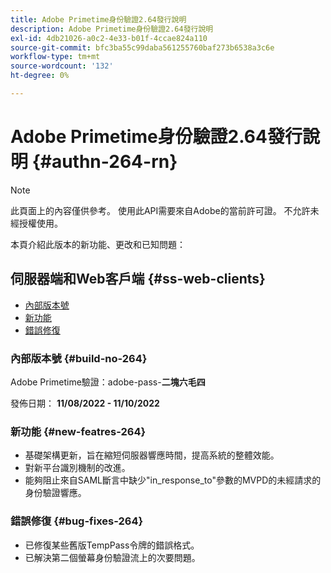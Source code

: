 ```yaml
---
title: Adobe Primetime身份驗證2.64發行說明
description: Adobe Primetime身份驗證2.64發行說明
exl-id: 4db21026-a0c2-4e33-b01f-4ccae824a110
source-git-commit: bfc3ba55c99daba561255760baf273b6538a3c6e
workflow-type: tm+mt
source-wordcount: '132'
ht-degree: 0%

---
```


# Adobe Primetime身份驗證2.64發行說明 {#authn-264-rn}

>[!NOTE]
>
>此頁面上的內容僅供參考。 使用此API需要來自Adobe的當前許可證。 不允許未經授權使用。

本頁介紹此版本的新功能、更改和已知問題：

## 伺服器端和Web客戶端 {#ss-web-clients}

* [內部版本號](#build-no-264)
* [新功能](#new-featres-264)
* [錯誤修復](#bug-fixes-264)


### 內部版本號 {#build-no-264}

Adobe Primetime驗證：adobe-pass-**二塊六毛四**

發佈日期： **11/08/2022 - 11/10/2022**

### 新功能 {#new-featres-264}

* 基礎架構更新，旨在縮短伺服器響應時間，提高系統的整體效能。
* 對新平台識別機制的改進。
* 能夠阻止來自SAML斷言中缺少&quot;in_response_to&quot;參數的MVPD的未經請求的身份驗證響應。

### 錯誤修復 {#bug-fixes-264}

* 已修復某些舊版TempPass令牌的錯誤格式。
* 已解決第二個螢幕身份驗證流上的次要問題。
